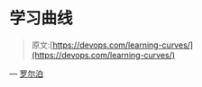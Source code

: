 # 学习曲线

> 原文:[https://devops.com/learning-curves/](https://devops.com/learning-curves/)

— [罗尔泊](https://devops.com/author/breselman/)